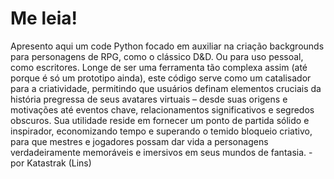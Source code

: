 # Me leia!

Apresento aqui um code Python focado em auxiliar na criação backgrounds para personagens de RPG, como o clássico D&D. Ou para uso pessoal, como escritores. Longe de ser uma ferramenta tão complexa assim (até porque é só um prototipo ainda), este código serve como um catalisador para a criatividade, permitindo que usuários definam elementos cruciais da história pregressa de seus avatares virtuais – desde suas origens e motivações até eventos chave, relacionamentos significativos e segredos obscuros. Sua utilidade reside em fornecer um ponto de partida sólido e inspirador, economizando tempo e superando o temido bloqueio criativo, para que mestres e jogadores possam dar vida a personagens verdadeiramente memoráveis e imersivos em seus mundos de fantasia. - por Katastrak (Lins)
